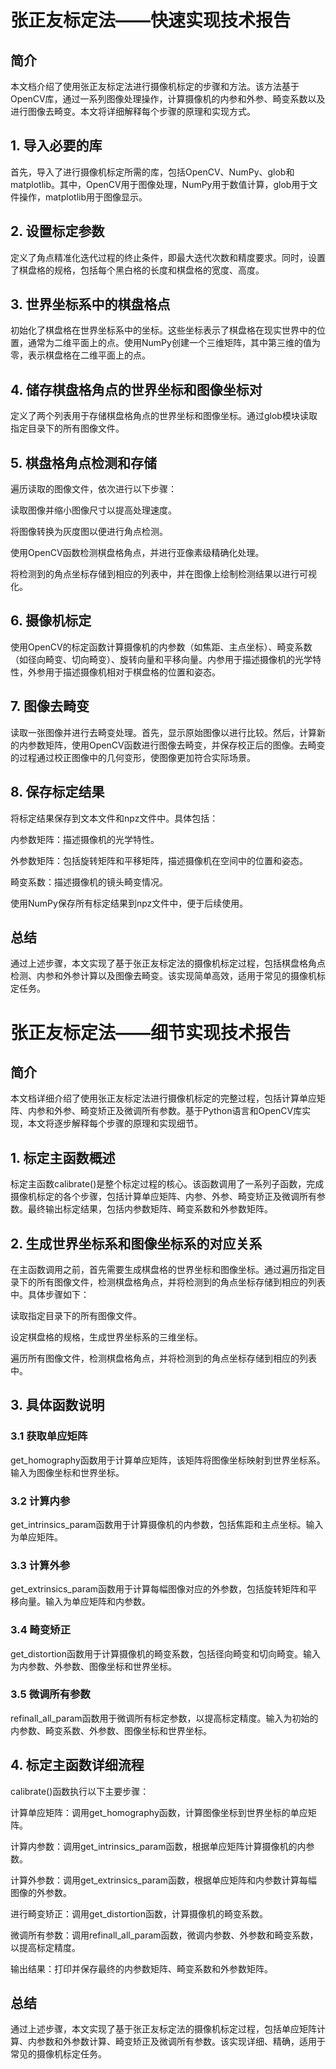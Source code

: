 # __张正友标定法——快速实现技术报告__



## __简介__

本文档介绍了使用张正友标定法进行摄像机标定的步骤和方法。该方法基于OpenCV库，通过一系列图像处理操作，计算摄像机的内参和外参、畸变系数以及进行图像去畸变。本文将详细解释每个步骤的原理和实现方式。



## __1\. 导入必要的库__

首先，导入了进行摄像机标定所需的库，包括OpenCV、NumPy、glob和matplotlib。其中，OpenCV用于图像处理，NumPy用于数值计算，glob用于文件操作，matplotlib用于图像显示。



## __2\. 设置标定参数__

定义了角点精准化迭代过程的终止条件，即最大迭代次数和精度要求。同时，设置了棋盘格的规格，包括每个黑白格的长度和棋盘格的宽度、高度。



## __3\. 世界坐标系中的棋盘格点__

初始化了棋盘格在世界坐标系中的坐标。这些坐标表示了棋盘格在现实世界中的位置，通常为二维平面上的点。使用NumPy创建一个三维矩阵，其中第三维的值为零，表示棋盘格在二维平面上的点。



## __4\. 储存棋盘格角点的世界坐标和图像坐标对__

定义了两个列表用于存储棋盘格角点的世界坐标和图像坐标。通过glob模块读取指定目录下的所有图像文件。



## __5\. 棋盘格角点检测和存储__

遍历读取的图像文件，依次进行以下步骤：

读取图像并缩小图像尺寸以提高处理速度。

将图像转换为灰度图以便进行角点检测。

使用OpenCV函数检测棋盘格角点，并进行亚像素级精确化处理。

将检测到的角点坐标存储到相应的列表中，并在图像上绘制检测结果以进行可视化。



## __6\. 摄像机标定__

使用OpenCV的标定函数计算摄像机的内参数（如焦距、主点坐标）、畸变系数（如径向畸变、切向畸变）、旋转向量和平移向量。内参用于描述摄像机的光学特性，外参用于描述摄像机相对于棋盘格的位置和姿态。



## __7\. 图像去畸变__

读取一张图像并进行去畸变处理。首先，显示原始图像以进行比较。然后，计算新的内参数矩阵，使用OpenCV函数进行图像去畸变，并保存校正后的图像。去畸变的过程通过校正图像中的几何变形，使图像更加符合实际场景。



## __8\. 保存标定结果__

将标定结果保存到文本文件和npz文件中。具体包括：

内参数矩阵：描述摄像机的光学特性。

外参数矩阵：包括旋转矩阵和平移矩阵，描述摄像机在空间中的位置和姿态。

畸变系数：描述摄像机的镜头畸变情况。

使用NumPy保存所有标定结果到npz文件中，便于后续使用。



## __总结__

通过上述步骤，本文实现了基于张正友标定法的摄像机标定过程，包括棋盘格角点检测、内参和外参计算以及图像去畸变。该实现简单高效，适用于常见的摄像机标定任务。



# __张正友标定法——细节实现技术报告__



## __简介__

本文档详细介绍了使用张正友标定法进行摄像机标定的完整过程，包括计算单应矩阵、内参和外参、畸变矫正及微调所有参数。基于Python语言和OpenCV库实现，本文将逐步解释每个步骤的原理和实现细节。



## __1\. 标定主函数概述__

标定主函数calibrate\(\)是整个标定过程的核心。该函数调用了一系列子函数，完成摄像机标定的各个步骤，包括计算单应矩阵、内参、外参、畸变矫正及微调所有参数。最终输出标定结果，包括内参数矩阵、畸变系数和外参数矩阵。



## __2\. 生成世界坐标系和图像坐标系的对应关系__

在主函数调用之前，首先需要生成棋盘格的世界坐标和图像坐标。通过遍历指定目录下的所有图像文件，检测棋盘格角点，并将检测到的角点坐标存储到相应的列表中。具体步骤如下：

读取指定目录下的所有图像文件。

设定棋盘格的规格，生成世界坐标系的三维坐标。

遍历所有图像文件，检测棋盘格角点，并将检测到的角点坐标存储到相应的列表中。



## __3\. 具体函数说明__

### __3\.1 获取单应矩阵__

get\_homography函数用于计算单应矩阵，该矩阵将图像坐标映射到世界坐标系。输入为图像坐标和世界坐标。



### __3\.2 计算内参__

get\_intrinsics\_param函数用于计算摄像机的内参数，包括焦距和主点坐标。输入为单应矩阵。



### __3\.3 计算外参__

get\_extrinsics\_param函数用于计算每幅图像对应的外参数，包括旋转矩阵和平移向量。输入为单应矩阵和内参数。



### __3\.4 畸变矫正__

get\_distortion函数用于计算摄像机的畸变系数，包括径向畸变和切向畸变。输入为内参数、外参数、图像坐标和世界坐标。



### __3\.5 微调所有参数__

refinall\_all\_param函数用于微调所有标定参数，以提高标定精度。输入为初始的内参数、畸变系数、外参数、图像坐标和世界坐标。



## __4\. 标定主函数详细流程__

calibrate\(\)函数执行以下主要步骤：

计算单应矩阵：调用get\_homography函数，计算图像坐标到世界坐标的单应矩阵。

计算内参数：调用get\_intrinsics\_param函数，根据单应矩阵计算摄像机的内参数。

计算外参数：调用get\_extrinsics\_param函数，根据单应矩阵和内参数计算每幅图像的外参数。

进行畸变矫正：调用get\_distortion函数，计算摄像机的畸变系数。

微调所有参数：调用refinall\_all\_param函数，微调内参数、外参数和畸变系数，以提高标定精度。

输出结果：打印并保存最终的内参数矩阵、畸变系数和外参数矩阵。



## __总结__

通过上述步骤，本文实现了基于张正友标定法的摄像机标定过程，包括单应矩阵计算、内参数和外参数计算、畸变矫正及微调所有参数。该实现详细、精确，适用于常见的摄像机标定任务。

